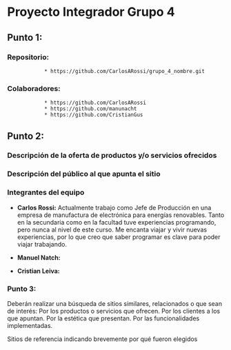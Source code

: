 # Proyecto Integrador Grupo 4 

## Punto 1:

### Repositorio: 
                * https://github.com/CarlosARossi/grupo_4_nombre.git
### Colaboradores: 
                * https://github.com/CarlosARossi
                * https://github.com/manunacht
                * https://github.com/CristianGus


## Punto 2:

### Descripción de la oferta de productos y/o servicios ofrecidos



### Descripción del público al que apunta el sitio




### Integrantes del equipo

- **Carlos Rossi:** Actualmente trabajo como Jefe de Producción en una empresa de manufactura de electrónica para energías renovables. Tanto en la secundaria como en la facultad tuve experiencias programando, pero nunca al nivel de este curso. 
Me encanta viajar y vivir nuevas experiencias, por lo que creo que saber programar es clave para poder viajar trabajando.

- **Manuel Natch:**

- **Cristian Leiva:**


### Punto 3:

Deberán realizar una búsqueda de sitios similares, relacionados o que sean de interés:
Por los productos o servicios que ofrecen.
Por los clientes a los que apuntan.
Por la estética que presentan.
Por las funcionalidades implementadas.

Sitios de referencia indicando brevemente por qué fueron elegidos
